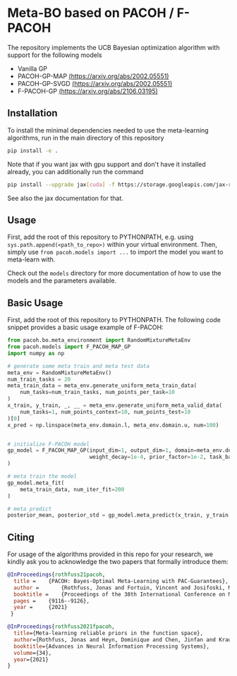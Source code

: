 # Meta-BO based on PACOH / F-PACOH
The repository implements the UCB Bayesian optimization algorithm with support for the following models
* Vanilla GP
* PACOH-GP-MAP [(https://arxiv.org/abs/2002.05551)](https://arxiv.org/abs/2002.05551)
* PACOH-GP-SVGD [(https://arxiv.org/abs/2002.05551)](https://arxiv.org/abs/2002.05551)
* F-PACOH-GP [(https://arxiv.org/abs/2106.03195)](https://arxiv.org/abs/2106.03195)

## Installation
To install the minimal dependencies needed to use the meta-learning algorithms, run in the main directory of this repository
```bash
pip install -e .
``` 

Note that if you want jax with gpu support and don't have it installed already, you can additionally run the command 
```bash
pip install --upgrade jax[cuda] -f https://storage.googleapis.com/jax-releases/jax_cuda_releases.html
``` 
See also the jax documentation for that.

## Usage
First, add the root of this repository to PYTHONPATH, e.g. using `sys.path.append(<path_to_repo>)` within your virtual environment.
Then, simply use `from pacoh.models import ...` to import the model you want to meta-learn with.



Check out the `models` directory for more documentation of how to use the models and the parameters available.

## Basic Usage
First, add the root of this repository to PYTHONPATH. 
The following code snippet provides a basic usage example of F-PACOH:

```python
from pacoh.bo.meta_environment import RandomMixtureMetaEnv
from pacoh.models import F_PACOH_MAP_GP
import numpy as np

# generate some meta train and meta test data
meta_env = RandomMixtureMetaEnv()
num_train_tasks = 20
meta_train_data = meta_env.generate_uniform_meta_train_data(
    num_tasks=num_train_tasks, num_points_per_task=10
)
x_train, y_train, _, __ = meta_env.generate_uniform_meta_valid_data(
    num_tasks=1, num_points_context=10, num_points_test=10
)[0]
x_pred = np.linspace(meta_env.domain.l, meta_env.domain.u, num=100)


# initialize F-PACOH model
gp_model = F_PACOH_MAP_GP(input_dim=1, output_dim=1, domain=meta_env.domain, num_tasks=num_train_tasks, 
                          weight_decay=1e-4, prior_factor=1e-2, task_batch_size=2, lr=1e-3
)

# meta train the model
gp_model.meta_fit(
    meta_train_data, num_iter_fit=200
)

# meta predict
posterior_mean, posterior_std = gp_model.meta_predict(x_train, y_train, x_pred, return_density=False)
```

## Citing
For usage of the algorithms provided in this repo for your research,
we kindly ask you to acknowledge the two papers that formally introduce them:
```bibtex
@InProceedings{rothfuss21pacoh,
  title = 	 {PACOH: Bayes-Optimal Meta-Learning with PAC-Guarantees},
  author =       {Rothfuss, Jonas and Fortuin, Vincent and Josifoski, Martin and Krause, Andreas},
  booktitle = 	 {Proceedings of the 38th International Conference on Machine Learning},
  pages = 	 {9116--9126},
  year = 	 {2021}
 }

@InProceedings{rothfuss2021fpacoh,
  title={Meta-learning reliable priors in the function space},
  author={Rothfuss, Jonas and Heyn, Dominique and Chen, Jinfan and Krause, Andreas},
  booktitle={Advances in Neural Information Processing Systems},
  volume={34},
  year={2021}
}
```